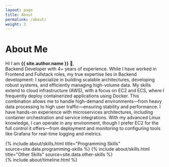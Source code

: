 ```yaml
---
layout: page
title: About
permalink: /about/
weight: 3
---
```


# **About Me**

Hi I am **{{ site.author.name }}** :wave:,<br>
Backend Developer with 4+ years of experience. While I have worked in Frontend and Fullstack roles, my true expertise lies in Backend development: I specialize in building scalable architectures, developing robust systems, and efficiently managing high-volume data.
My skills extend to cloud infrastructure (AWS), with a focus on EC2 and ECS, where I frequently deploy containerized applications using Docker. This combination allows me to handle high-demand environments—from heavy data processing to high user traffic—ensuring stability and performance.
I have hands-on experience with microservices architectures, including container orchestration and service integrations. With my advanced Linux knowledge, I can operate in any environment, though I prefer EC2 for the full control it offers—from deployment and monitoring to configuring tools like Grafana for real-time logging and metrics.

<div class="row">
{% include about/skills.html title="Programming Skills" source=site.data.programming-skills %}
{% include about/skills.html title="Other Skills" source=site.data.other-skills %}
</div>

<div class="row">
{% include about/timeline.html %}
</div>

